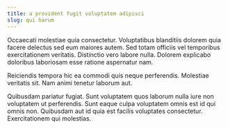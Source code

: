 ```yaml
---
title: a provident fugit voluptatem adipisci
slug: qui harum
---
```


Occaecati molestiae quia consectetur. Voluptatibus blanditiis dolorem quia facere delectus sed eum maiores autem. Sed totam officiis vel temporibus exercitationem veritatis. Distinctio vero labore nulla. Dolorem explicabo doloribus laboriosam esse ratione aspernatur nam.

Reiciendis tempora hic ea commodi quis neque perferendis. Molestiae veritatis sit. Nam animi tenetur laborum aut.

Quibusdam pariatur fugiat. Sunt voluptatem quos laborum nulla iure non voluptatem ut perferendis. Sunt eaque culpa voluptatem omnis est id qui omnis non. Quibusdam aut id quia est facilis voluptates consectetur. Exercitationem qui molestias.
